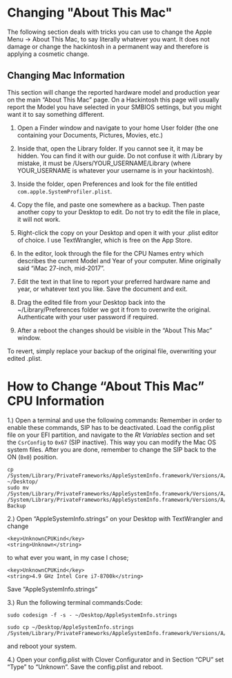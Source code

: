 # Changing "About This Mac"

The following section deals with tricks you can use to change the Apple Menu -> About This Mac, to say literally whatever you want. It does not damage or change the hackintosh in a permanent way and therefore is applying a cosmetic change.

## Changing Mac Information

This section will change the reported hardware model and production year on the main “About This Mac” page. On a Hackintosh this page will usually report the Model you have selected in your SMBIOS settings, but you might want it to say something different. 

1) Open a Finder window and navigate to your home User folder (the one containing your Documents, Pictures, Movies, etc.)

2) Inside that, open the Library folder. If you cannot see it, it may be hidden. You can find it with our guide. Do not confuse it with /Library by mistake, it must be /Users/YOUR_USERNAME/Library (where YOUR_USERNAME is whatever your username is in your hackintosh).

3) Inside the folder, open Preferences and look for the file entitled `com.apple.SystemProfiler.plist`.

4) Copy the file, and paste one somewhere as a backup. Then paste another copy to your Desktop to edit. Do not try to edit the file in place, it will not work.

5) Right-click the copy on your Desktop and open it with your .plist editor of choice. I use TextWrangler, which is free on the App Store.

6) In the editor, look through the file for the CPU Names entry which describes the current Model and Year of your computer. Mine originally said “iMac 27-inch, mid-2017”.

7) Edit the text in that line to report your preferred hardware name and year, or whatever text you like. Save the document and exit.

8) Drag the edited file from your Desktop back into the ~/Library/Preferences folder we got it from to overwrite the original. Authenticate with your user password if required.

9) After a reboot the changes should be visible in the “About This Mac” window.

To revert, simply replace your backup of the original file, overwriting your edited .plist.


# How to Change “About This Mac” CPU Information

1.) Open a terminal and use the following commands:
Remember in order to enable these commands, SIP has to be deactivated. Load the config.plist file on your EFI partition, and navigate to the *Rt Variables* section and set the `CsrConfig` to `0x67` (SIP inactive).  This way you can modify the Mac OS system files. After you are done, remember to change the SIP back to the ON (`0x0`) position.

```
cp /System/Library/PrivateFrameworks/AppleSystemInfo.framework/Versions/A/Resources/English.lproj/AppleSystemInfo.strings ~/Desktop/
sudo mv /System/Library/PrivateFrameworks/AppleSystemInfo.framework/Versions/A/Resources/English.lproj/AppleSystemInfo.strings /System/Library/PrivateFrameworks/AppleSystemInfo.framework/Versions/A/Resources/English.lproj/AppleSystemInfo.strings-Backup
```

2.) Open “AppleSystemInfo.strings” on your Desktop with TextWrangler and change
```
<key>UnknownCPUKind</key>
<string>Unknown</string>
```
to what ever you want, in my case I chose;

```
<key>UnknownCPUKind</key>
<string>4.9 GHz Intel Core i7-8700k</string>
```
Save “AppleSystemInfo.strings”

3.) Run the following terminal commands:Code:
```
sudo codesign -f -s - ~/Desktop/AppleSystemInfo.strings

sudo cp ~/Desktop/AppleSystemInfo.strings /System/Library/PrivateFrameworks/AppleSystemInfo.framework/Versions/A/Resources/English.lproj/
```
and reboot your system.

4.) Open your config.plist with Clover Configurator and in Section “CPU” set “Type” to “Unknown”. Save the config.plist and reboot.
